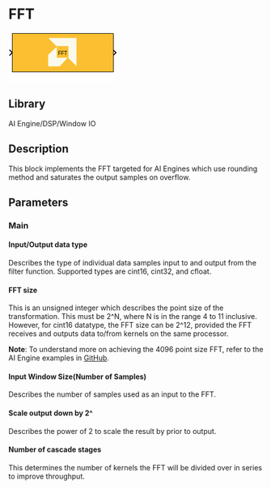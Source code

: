 # FFT
  
![](./Images/block.png)  

## Library

AI Engine/DSP/Window IO

## Description

This block implements the FFT targeted for AI Engines which use rounding
method and saturates the output samples on overflow.

## Parameters

### Main  
#### Input/Output data type  
Describes the type of individual data samples input to and output from
the filter function. Supported types are cint16, cint32, and cfloat.

#### FFT size  
This is an unsigned integer which describes the point size of the
transformation. This must be 2^N, where N is in the range 4 to 11
inclusive. However, for cint16 datatype, the FFT size can be 2^12,
provided the FFT receives and outputs data to/from kernels on the same
processor.

**Note**: To understand more on achieving the 4096 point size FFT, refer to
the AI Engine examples in
[GitHub](https://github.com/Xilinx/Vitis_Model_Composer).

#### Input Window Size(Number of Samples)  
Describes the number of samples used as an input to the FFT.

#### Scale output down by 2^  
Describes the power of 2 to scale the result by prior to output.

#### Number of cascade stages  
This determines the number of kernels the FFT will be divided over in
series to improve throughput.
